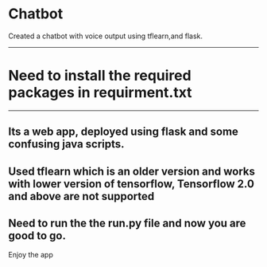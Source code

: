 # Chatbot
Created a chatbot with voice output using tflearn,and flask.
<hr>

# Need to install the required packages in requirment.txt
<hr>

## Its a web app, deployed using flask and some confusing java scripts.
## Used tflearn which is an older version and works with lower version of tensorflow, Tensorflow 2.0 and above are not supported
## Need to run the the run.py file and now you are good to go. 
Enjoy the app
